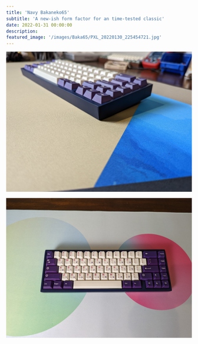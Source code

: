 ```yaml
---
title: 'Navy Bakaneko65'
subtitle: 'A new-ish form factor for an time-tested classic'
date: 2022-01-31 00:00:00
description: 
featured_image: '/images/Baka65/PXL_20220130_225454721.jpg'
---
```


![](/images/Baka65/PXL_20220131_003643237.jpg)

![](/images/Baka65/PXL_20220131_003716161.jpg)